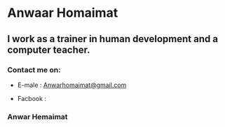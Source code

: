 # Anwaar Homaimat 

## I work as a trainer in human development and a computer teacher.

### Contact me on:
 * E-male : Anwarhomaimat@gmail.com

* Facbook :
### Anwar Hemaimat
